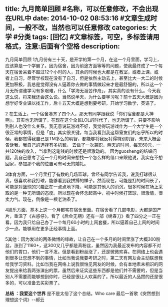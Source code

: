 title: 九月简单回顾 #名称，可以任意修改，不会出现在URL中
date: 2014-10-02 08:53:16 #文章生成时间，一般不改，当然也可以任意修改
categories: 大学 #分类
tags: [回忆] #文章标签，可空，多标签请用格式，注意:后面有个空格
description: 
---
九月简单回顾
1九月份有三十天，是开学的第一个月，在这一个月里面，学习上，应该算是一个学霸了。因为宿舍，因为前途方面等等的问题，使我最终成了一个每天在宿舍呆着不超过12个小时的人，其余的时候也大都是在教室，或者上课，或者上自习，尽管学校现在没有了自习，但是依然主动去上，甚至比大一大二的时候更加积极，我总是觉得没有人逼着你去做的事情做起来才是最舒服的，所以这一个月无所谓谁学习有多艰难，什么「学海无涯苦作舟」，其实真的没有什么。今天我这么说，将来我还会这么说。当然说半天，为什么要学习呢？前十五天大概是因为想学好专业课以找工作，后十五天大概是想到要考研，开始学习数学，英语了。

2 在生活上，一个宿舍凑齐了四个人，那天有同学跟我说「你们宿舍都是大神啊」，其实也无所谓了，在现在这个全民LOL的时代了，也无所谓了。只要不影响到别人也没什么关系。我无意说玩游戏不好，我觉得玩游戏作为一个大学生是一个很正常的事情，但是「度」其实很关键，每当我看到我这帮室友们的忘乎所以的时候，我都觉得我自己是TM多么的明智，都能够将我反衬得特别机智，未来大概会告诉我，我自己的选择有多机智。
去做了一次兼职，两天的时间，每天60元，一共120块的收入，当拿到这笔钱的时候还是很激动的。
因为guosheng的结婚问题，我自己思考了近一个月的时间来想找一个怎么样的借口来跟他说，我实在不想回家，参加那个我的位置可有可无的婚礼。

3体育方面，一个月里打了有数的几场篮球。曾经有同学告诉我，说我打球很认真，很喜欢和我打球，能够看到我拼搏的样子。然而现在，可能是打的时间长了，可能是对篮球的兴趣正在一点点地下降，可能是其他人的消沉，很多时候在场上采取的是一种无所谓的态度。所以现在会怀念起高中，初中时候打篮球，很激情，很卖力气。现在，倒像是一根老油条了。
 

4娱乐方面，基本上这一个月都宅在宿舍里面。在宿舍看了几部电影，大都是国产片，重温了《古惑仔》，看了《后会无期》还有一部《绣春刀》看了四分之一正在看。因为我只给自己办了一个每月60小时的上网套餐，所以逼着自己上网的时间少一点。能够用在更多正经事情上面。
 
5其他：因为发过的两条微博的缘故，让自己在一个多月的时间里涨了大概300粉丝，涨到了1160+，这300又几乎都是真粉丝，虽然因为我最近发布的内容都不对他们的胃口，他们一言不发。但是看到粉丝涨了，还是微微欢喜。在网络上也会遇到很多让您想不到的事情，比如当我说我要考研之时，第二天有网友会主动联想我给我学习资料。比如当我在网络上说我很怕见网友的时候，会有本地素未相识的网友提出来给我两张演出的票，虽然后来证实这些东西都是他们并不需要的，但是当别人不需要而能够想到你时，已经是很让人欢喜的了。所以最近的人品攒的还是很多的，可以准备去买彩票了。

**总结 ：我爱这个世界**
是不是太俗了这个总结。Who care
最后一首歌《突然想到理想这个词》--郝云
<object type="application/x-shockwave-flash" data="http://www.51119.com/Dewplayer/dewplayer.swf" width="200" height="20" id="dewplayer" name="dewplayer">
<param name="wmode" value="transparent" />
<param name="movie" value="http://www.51119.com/Dewplayer/dewplayer.swf" />
<param name="flashvars" value="mp3=http://m5.file.xiami.com/240/23240/398528/1769736296_2404376_l.mp3?auth_key=a4cc7e80eeffd8b44e1290578a5e38de-1412547088-0-null" />
</object>

